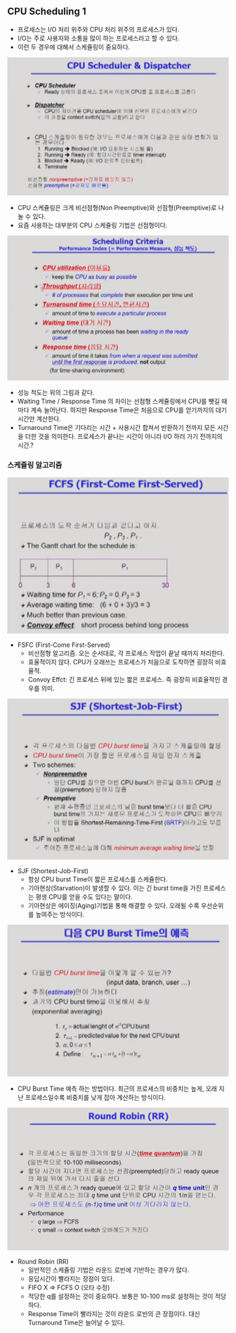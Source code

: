 ## CPU Scheduling 1
- 프로세스는 I/O 처리 위주와 CPU 처리 위주의 프로세스가 있다.
- I/O는 주로 사용자와 소통을 많이 하는 프로세스라고 할 수 있다.
- 이런 두 경우에 대해서 스케쥴링이 중요하다.

![img1](./img/img1.png)

- CPU 스케쥴링은 크게 비선점형(Non Preemptive)와 선점형(Preemptive)로 나눌 수 있다.
- 요즘 사용하는 대부분의 CPU 스케쥴링 기법은 선점형이다.

![img2](./img/img2.png)
- 성능 척도는 위의 그림과 같다.
- Waiting Time / Response Time 의 차이는 선점형 스케쥴링에서 CPU를 뺏길 때마다 계속 늘어난다. 하지만 Response Time은 처음으로 CPU를 얻기까지의 대기시간만 계산한다.
- Turnaround Time은 기다리는 시간 + 사용시간 합쳐서 반환하기 전까지 모든 시간을 더한 것을 의미한다. 프로세스가 끝나는 시간이 아니라 I/O 하러 가기 전까지의 시간.?

### 스케쥴링 알고리즘
![img3](./img/img3.png)
- FSFC (First-Come First-Served)
  - 비선점형 알고리즘. 오는 순서대로, 각 프로세스 작업이 끝날 때까지 처리한다.
  - 효율적이지 않다. CPU가 오래쓰는 프로세스가 처음으로 도착하면 굉장히 비효율적.
  - Convoy Effct: 긴 프로세스 뒤에 있는 짧은 프로세스. 즉 굉장히 비효율적인 경우를 의미.

![img4](./img/img4.png)
- SJF (Shortest-Job-First)
  - 항상 CPU burst Time이 짧은 프로세스를 스케쥴한다.
  - 기아현상(Starvation)이 발생할 수 있다. 이는 긴 burst time을 가진 프로세스는 평생 CPU를 얻을 수도 있다는 말이다.
  - 기아현상은 에이징(Aging)기법을 통해 해결할 수 있다. 오래될 수록 우선순위를 높여주는 방식이다.
  
![img5](./img/img5.png)
- CPU Burst Time 예측 하는 방법이다. 최근의 프로세스의 비중치는 높게, 오래 지난 프로세스일수록 비중치를 낮게 잡아 계산하는 방식이다.

![img6](./img/img6.png)
- Round Robin (RR)
  - 일반적인 스케쥴링 기법은 라운드 로빈에 기반하는 경우가 많다.
  - 응답시간이 빨라지는 장점이 있다.
  - FIFO X => FCFS O (오타 수정)
  - 적당한 q를 설정하는 것이 중요하다. 보통은 10-100 ms로 설정하는 것이 적당하다.
  - Response Time이 빨라지는 것이 라운드 로빈의 큰 장점이다. 대신 Turnaround Time은 늘어날 수 있다.


